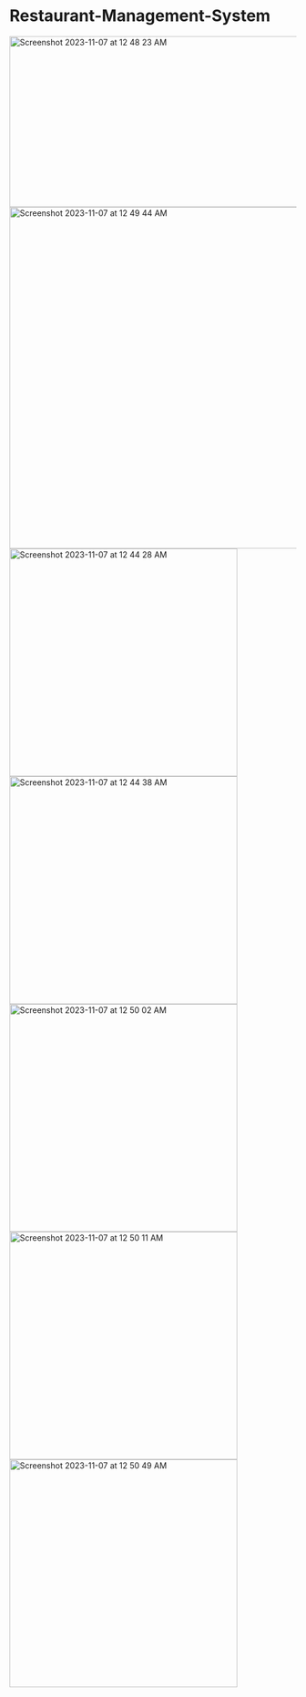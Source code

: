 # Restaurant-Management-System


<img width="1600" height="300" alt="Screenshot 2023-11-07 at 12 48 23 AM" src="https://github.com/MuhammadBilalEllahi/Restaurant-Management-System/assets/67937279/8f185f6e-e305-4bbe-8501-aa282ba37c3a">
<img width="1600" height="600" alt="Screenshot 2023-11-07 at 12 49 44 AM" src="https://github.com/MuhammadBilalEllahi/Restaurant-Management-System/assets/67937279/0b01f813-7d87-4464-a366-34ec1c14c54e">
<img width="400" height="400" alt="Screenshot 2023-11-07 at 12 44 28 AM" src="https://github.com/MuhammadBilalEllahi/Restaurant-Management-System/assets/67937279/592e3b83-0737-4c7e-bfa2-f33baedda2ee">
<img width="400" height="400" alt="Screenshot 2023-11-07 at 12 44 38 AM" src="https://github.com/MuhammadBilalEllahi/Restaurant-Management-System/assets/67937279/5ded4f93-35d7-4cfc-93df-6944aafdb2c6">
<img width="400" height="400" alt="Screenshot 2023-11-07 at 12 50 02 AM" src="https://github.com/MuhammadBilalEllahi/Restaurant-Management-System/assets/67937279/58a43ef7-8199-4c06-97d1-987d407b6ff5">
<img width="400" height="400" alt="Screenshot 2023-11-07 at 12 50 11 AM" src="https://github.com/MuhammadBilalEllahi/Restaurant-Management-System/assets/67937279/eee4915f-3ce8-4fb7-a0ff-c4a3cf21e9aa">
<img width="400" height="400" alt="Screenshot 2023-11-07 at 12 50 49 AM" src="https://github.com/MuhammadBilalEllahi/Restaurant-Management-System/assets/67937279/326abd83-aeaa-4dd1-bc7a-f4415cc26f1b">
